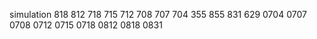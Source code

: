 simulation
818
812
718
715
712
708
707
704
355
855
831
629
0704
0707
0708
0712
0715
0718
0812
0818
0831









